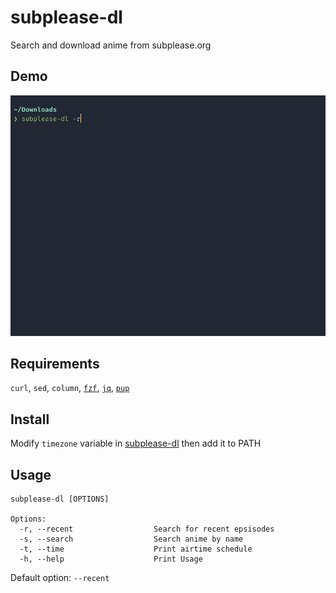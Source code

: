 # subplease-dl
Search and download anime from subplease.org

## Demo
![](Demo.gif)

## Requirements
`curl`, `sed`, `column`, 
[`fzf`](https://github.com/junegunn/fzf), 
[`jq`](https://github.com/stedolan/jq), 
[`pup`](https://github.com/ericchiang/pup)

## Install

Modify `timezone` variable in [subplease-dl](subplease-dl) then add it to PATH

## Usage
```
subplease-dl [OPTIONS]

Options:
  -r, --recent                  Search for recent epsisodes
  -s, --search                  Search anime by name
  -t, --time                    Print airtime schedule
  -h, --help                    Print Usage 
```
Default option: `--recent`
